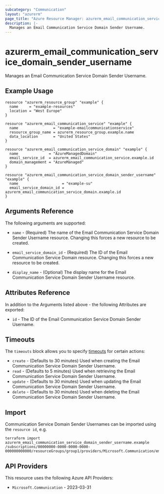 ```yaml
---
subcategory: "Communication"
layout: "azurerm"
page_title: "Azure Resource Manager: azurerm_email_communication_service_domain_sender_username"
description: |-
  Manages an Email Communication Service Domain Sender Username.
---
```


# azurerm_email_communication_service_domain_sender_username

Manages an Email Communication Service Domain Sender Username.

## Example Usage

```hcl
resource "azurerm_resource_group" "example" {
  name     = "example-resources"
  location = "West Europe"
}

resource "azurerm_email_communication_service" "example" {
  name                = "example-emailcommunicationservice"
  resource_group_name = azurerm_resource_group.example.name
  data_location       = "United States"
}

resource "azurerm_email_communication_service_domain" "example" {
  name              = "AzureManagedDomain"
  email_service_id  = azurerm_email_communication_service.example.id
  domain_management = "AzureManaged"
}

resource "azurerm_email_communication_service_domain_sender_username" "example" {
  name                    = "example-su"
  email_service_domain_id = azurerm_email_communication_service_domain.example.id
}
```

## Arguments Reference

The following arguments are supported:

* `name` - (Required) The name of the Email Communication Service Domain Sender Username resource. Changing this forces a new resource to be created.

* `email_service_domain_id` - (Required) The ID of the Email Communication Service Domain resource. Changing this forces a new resource to be created.

* `display_name` - (Optional) The display name for the Email Communication Service Domain Sender Username resource.

## Attributes Reference

In addition to the Arguments listed above - the following Attributes are exported:

* `id` - The ID of the Email Communication Service Domain Sender Username.

## Timeouts

The `timeouts` block allows you to specify [timeouts](https://www.terraform.io/language/resources/syntax#operation-timeouts) for certain actions:

* `create` - (Defaults to 30 minutes) Used when creating the Email Communication Service Domain Sender Username.
* `read` - (Defaults to 5 minutes) Used when retrieving the Email Communication Service Domain Sender Username.
* `update` - (Defaults to 30 minutes) Used when updating the Email Communication Service Domain Sender Username.
* `delete` - (Defaults to 30 minutes) Used when deleting the Email Communication Service Domain Sender Username.

## Import

Communication Service Domain Sender Usernames can be imported using the `resource id`, e.g.

```shell
terraform import azurerm_email_communication_service_domain_sender_username.example /subscriptions/00000000-0000-0000-0000-000000000000/resourceGroups/group1/providers/Microsoft.Communication/emailServices/service1/domains/domain1/senderUsernames/username1
```

## API Providers
<!-- This section is generated, changes will be overwritten -->
This resource uses the following Azure API Providers:

* `Microsoft.Communication` - 2023-03-31

